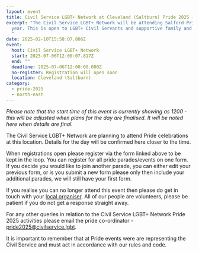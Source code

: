 ```yaml
---
layout: event
title: Civil Service LGBT+ Network at Cleveland (Saltburn) Pride 2025 - Social
excerpt: "The Civil Service LGBT+ Network will be attending Salford Pride this
  year. This is open to LGBT+ Civil Servants and supportive family and friends.
  "
date: 2025-02-10T15:58:07.806Z
event:
  host: Civil Service LGBT+ Network
  start: 2025-07-06T12:00:07.817Z
  end: ""
  deadline: 2025-07-06T12:00:00.000Z
  no-register: Registration will open soon
  location: Cleveland (Saltburn)
category:
  - pride-2025
  - north-east
---
```

*P﻿lease note that the start time of this event is currently showing as 1200 - this will be adjusted when plans for the day are finalised. It will be noted here when details are final.*

The Civil Service LGBT+ Network are planning to attend Pride celebrations at this location. Details for the day will be confirmed here closer to the time. 

When registrations open please register via the form linked above to be kept in the loop. You can register for all pride parades/events on one form. If you decide you would like to join another parade, you can either edit your previous form, or is you submit a new form please only then include your additional parades, we will still have your first form.

I﻿f you realise you can no longer attend this event then please do get in touch with your [local organiser](https://www.civilservice.lgbt/team/). All of our people are volunteers, please be patient if you do not get a response straight away. 

F﻿or any other queries in relation to the Civil Service LGBT+ Network Pride 2025 activities please email the pride co-ordinator - [pride2025@civilservice.lgbt](mailto:pride2025@civilservice.lgbt).

I﻿t is important to remember that at Pride events were are representing the Civil Service and must act in accordance with our rules and code.